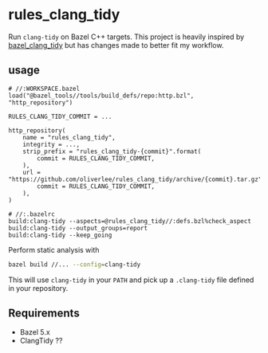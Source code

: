 # rules_clang_tidy

Run `clang-tidy` on Bazel C++ targets. This project is heavily inspired by
[bazel_clang_tidy](https://github.com/erenon/bazel_clang_tidy) but has changes
made to better fit my workflow.

## usage

```Starlark
# //:WORKSPACE.bazel
load("@bazel_tools//tools/build_defs/repo:http.bzl", "http_repository")

RULES_CLANG_TIDY_COMMIT = ...

http_repository(
    name = "rules_clang_tidy",
    integrity = ...,
    strip_prefix = "rules_clang_tidy-{commit}".format(
        commit = RULES_CLANG_TIDY_COMMIT,
    ),
    url = "https://github.com/oliverlee/rules_clang_tidy/archive/{commit}.tar.gz".format(
        commit = RULES_CLANG_TIDY_COMMIT,
    ),
)
```

```Starlark
# //:.bazelrc
build:clang-tidy --aspects=@rules_clang_tidy//:defs.bzl%check_aspect
build:clang-tidy --output_groups=report
build:clang-tidy --keep_going
```

Perform static analysis with

```sh
bazel build //... --config=clang-tidy
```

This will use `clang-tidy` in your `PATH` and pick up a `.clang-tidy` file
defined in your repository.

## Requirements

- Bazel 5.x
- ClangTidy ??
